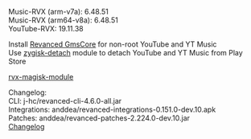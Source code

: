 Music-RVX (arm-v7a): 6.48.51  
Music-RVX (arm64-v8a): 6.48.51  
YouTube-RVX: 19.11.38  

Install [Revanced GmsCore](https://github.com/ReVanced/GmsCore/releases) for non-root YouTube and YT Music  
Use [zygisk-detach](https://github.com/j-hc/zygisk-detach) module to detach YouTube and YT Music from Play Store  

[rvx-magisk-module](https://github.com/LemonyOwO/rvx-magisk-module)  

Changelog:  
CLI: j-hc/revanced-cli-4.6.0-all.jar  
Integrations: anddea/revanced-integrations-0.151.0-dev.10.apk  
Patches: anddea/revanced-patches-2.224.0-dev.10.jar  
[Changelog](https://github.com/anddea/revanced-patches/releases/tag/vdev.10)  
